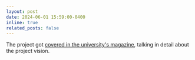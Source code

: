 ```yaml
---
layout: post
date: 2024-06-01 15:59:00-0400
inline: true
related_posts: false
---
```


The project got [covered in the university's magazine](https://www.maastrichtuniversity.nl/news/artificial-intelligence-and-law), talking in detail about the project vision.
